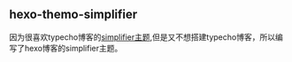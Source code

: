 ## hexo-themo-simplifier

因为很喜欢typecho博客的[simplifier主题](https://github.com/xiamuguizhi/simplifier),但是又不想搭建typecho博客，所以编写了hexo博客的simplifier主题。

